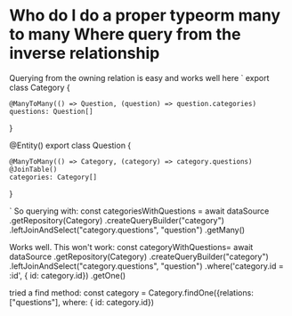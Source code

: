 
# Who do I do a proper typeorm many to many Where query from the inverse relationship

Querying from the owning relation is easy and works well here
`
export class Category {

    @ManyToMany(() => Question, (question) => question.categories)
    questions: Question[]
}

@Entity()
export class Question {

    @ManyToMany(() => Category, (category) => category.questions)
    @JoinTable()
    categories: Category[]
}

`
So querying with:
const categoriesWithQuestions = await dataSource
    .getRepository(Category)
    .createQueryBuilder("category")
    .leftJoinAndSelect("category.questions", "question")
    .getMany()

Works well.
This won't work:
const categoryWithQuestions= await dataSource
    .getRepository(Category)
    .createQueryBuilder("category")
    .leftJoinAndSelect("category.questions", "question")
    .where('category.id = :id', { id: category.id})
    .getOne()

tried a find method:
const category = Category.findOne({relations: ["questions"], where: { id: category.id})  

        